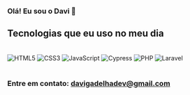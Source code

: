 
### Olá! Eu sou o Davi 👋


## Tecnologias que eu uso no meu dia
<div style = "display: inline_block"><br/>
    <img align = "center" alt = "HTML5" src = "https://img.shields.io/badge/HTML5-E34F26?style=for-the-badge&logo=html5&logoColor=white"/>
    <img align = "center" alt = "CSS3" src = "https://img.shields.io/badge/CSS3-1572B6?style=for-the-badge&logo=css3&logoColor=white"/>
    <img align = "center" alt = "JavaScript" src = "https://img.shields.io/badge/JavaScript-F7DF1E?style=for-the-badge&logo=javascript&logoColor=black"/>
    <img align = "center" alt = "Cypress" src = "https://img.shields.io/badge/Cypress-F7DF1E?style=for-the-badge&logo=cypress&logoColor=black"/>
    <img align = "center" alt = "PHP" src = "https://img.shields.io/badge/php-A020F0?style=for-the-badge&logo=php&logoColor=white"/>
    <img align = "center" alt = "Laravel" src = "https://img.shields.io/badge/laravel-fff?style=for-the-badge&logo=laravel&logoColor=orange"/>
</div><br/>

### Entre em contato: davigadelhadev@gmail.com
